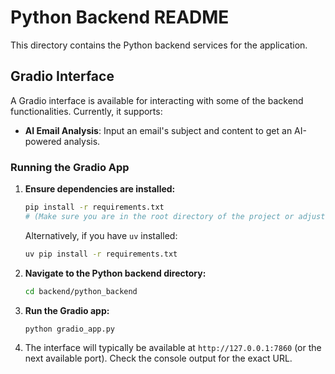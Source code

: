 # Python Backend README

This directory contains the Python backend services for the application.

## Gradio Interface

A Gradio interface is available for interacting with some of the backend functionalities.
Currently, it supports:
- **AI Email Analysis**: Input an email's subject and content to get an AI-powered analysis.

### Running the Gradio App

1.  **Ensure dependencies are installed:**
    ```bash
    pip install -r requirements.txt
    # (Make sure you are in the root directory of the project or adjust path to requirements.txt)
    ```
    Alternatively, if you have `uv` installed:
    ```bash
    uv pip install -r requirements.txt
    ```

2.  **Navigate to the Python backend directory:**
    ```bash
    cd backend/python_backend
    ```

3.  **Run the Gradio app:**
    ```bash
    python gradio_app.py
    ```

4.  The interface will typically be available at `http://127.0.0.1:7860` (or the next available port). Check the console output for the exact URL.
